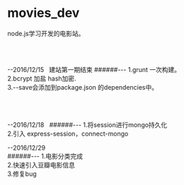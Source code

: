 # movies_dev

node.js学习开发的电影站。

<br>
<br>

--2016/12/15   建站第一期结束
######---
  1.grunt 一次构建。<br>
  2.bcrypt 加盐 hash加密.<br>
  3.--save会添加到package.json 的dependencies中。<br>
   
<br>
<br>
<br>    

--2016/12/18   
######---
  1.将session进行mongo持久化<br>
  2.引入 express-session，connect-mongo<br>


--2016/12/29<br>
######---
  1.电影分类完成<br>
  2.快速引入豆瓣电影信息<br>
  3.修复bug<br>





   
